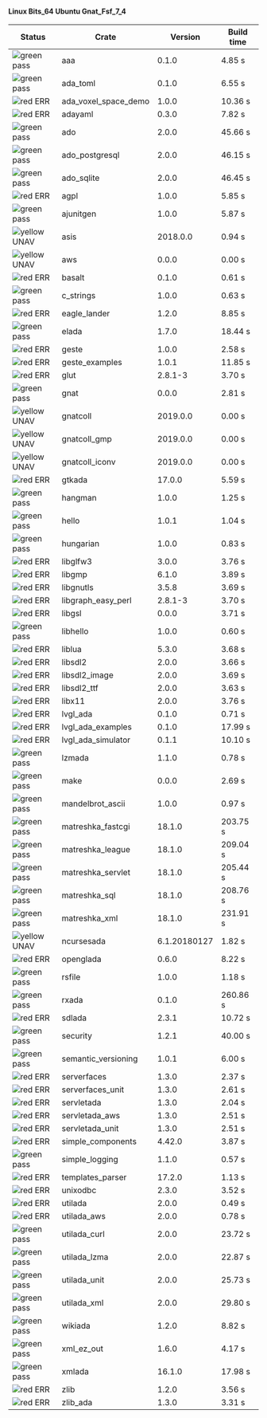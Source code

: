 #### Linux Bits_64 Ubuntu Gnat_Fsf_7_4

| Status | Crate | Version | Build time |
| --- | --- | --- | --- |
|![green](https://placehold.it/8/00aa00/000000?text=+) pass | aaa | 0.1.0 |  4.85 s |
|![green](https://placehold.it/8/00aa00/000000?text=+) pass | ada_toml | 0.1.0 |  6.55 s |
|![red](https://placehold.it/8/ff0000/000000?text=+) ERR  | ada_voxel_space_demo | 1.0.0 |  10.36 s |
|![red](https://placehold.it/8/ff0000/000000?text=+) ERR  | adayaml | 0.3.0 |  7.82 s |
|![green](https://placehold.it/8/00aa00/000000?text=+) pass | ado | 2.0.0 |  45.66 s |
|![green](https://placehold.it/8/00aa00/000000?text=+) pass | ado_postgresql | 2.0.0 |  46.15 s |
|![green](https://placehold.it/8/00aa00/000000?text=+) pass | ado_sqlite | 2.0.0 |  46.45 s |
|![red](https://placehold.it/8/ff0000/000000?text=+) ERR  | agpl | 1.0.0 |  5.85 s |
|![green](https://placehold.it/8/00aa00/000000?text=+) pass | ajunitgen | 1.0.0 |  5.87 s |
|![yellow](https://placehold.it/8/ffbb00/000000?text=+) UNAV | asis | 2018.0.0 |  0.94 s |
|![yellow](https://placehold.it/8/ffbb00/000000?text=+) UNAV | aws | 0.0.0 |  0.00 s |
|![red](https://placehold.it/8/ff0000/000000?text=+) ERR  | basalt | 0.1.0 |  0.61 s |
|![green](https://placehold.it/8/00aa00/000000?text=+) pass | c_strings | 1.0.0 |  0.63 s |
|![red](https://placehold.it/8/ff0000/000000?text=+) ERR  | eagle_lander | 1.2.0 |  8.85 s |
|![green](https://placehold.it/8/00aa00/000000?text=+) pass | elada | 1.7.0 |  18.44 s |
|![red](https://placehold.it/8/ff0000/000000?text=+) ERR  | geste | 1.0.0 |  2.58 s |
|![red](https://placehold.it/8/ff0000/000000?text=+) ERR  | geste_examples | 1.0.1 |  11.85 s |
|![red](https://placehold.it/8/ff0000/000000?text=+) ERR  | glut | 2.8.1-3 |  3.70 s |
|![green](https://placehold.it/8/00aa00/000000?text=+) pass | gnat | 0.0.0 |  2.81 s |
|![yellow](https://placehold.it/8/ffbb00/000000?text=+) UNAV | gnatcoll | 2019.0.0 |  0.00 s |
|![yellow](https://placehold.it/8/ffbb00/000000?text=+) UNAV | gnatcoll_gmp | 2019.0.0 |  0.00 s |
|![yellow](https://placehold.it/8/ffbb00/000000?text=+) UNAV | gnatcoll_iconv | 2019.0.0 |  0.00 s |
|![red](https://placehold.it/8/ff0000/000000?text=+) ERR  | gtkada | 17.0.0 |  5.59 s |
|![green](https://placehold.it/8/00aa00/000000?text=+) pass | hangman | 1.0.0 |  1.25 s |
|![green](https://placehold.it/8/00aa00/000000?text=+) pass | hello | 1.0.1 |  1.04 s |
|![green](https://placehold.it/8/00aa00/000000?text=+) pass | hungarian | 1.0.0 |  0.83 s |
|![red](https://placehold.it/8/ff0000/000000?text=+) ERR  | libglfw3 | 3.0.0 |  3.76 s |
|![red](https://placehold.it/8/ff0000/000000?text=+) ERR  | libgmp | 6.1.0 |  3.89 s |
|![red](https://placehold.it/8/ff0000/000000?text=+) ERR  | libgnutls | 3.5.8 |  3.69 s |
|![red](https://placehold.it/8/ff0000/000000?text=+) ERR  | libgraph_easy_perl | 2.8.1-3 |  3.70 s |
|![red](https://placehold.it/8/ff0000/000000?text=+) ERR  | libgsl | 0.0.0 |  3.71 s |
|![green](https://placehold.it/8/00aa00/000000?text=+) pass | libhello | 1.0.0 |  0.60 s |
|![red](https://placehold.it/8/ff0000/000000?text=+) ERR  | liblua | 5.3.0 |  3.68 s |
|![red](https://placehold.it/8/ff0000/000000?text=+) ERR  | libsdl2 | 2.0.0 |  3.66 s |
|![red](https://placehold.it/8/ff0000/000000?text=+) ERR  | libsdl2_image | 2.0.0 |  3.69 s |
|![red](https://placehold.it/8/ff0000/000000?text=+) ERR  | libsdl2_ttf | 2.0.0 |  3.63 s |
|![red](https://placehold.it/8/ff0000/000000?text=+) ERR  | libx11 | 2.0.0 |  3.76 s |
|![red](https://placehold.it/8/ff0000/000000?text=+) ERR  | lvgl_ada | 0.1.0 |  0.71 s |
|![red](https://placehold.it/8/ff0000/000000?text=+) ERR  | lvgl_ada_examples | 0.1.0 |  17.99 s |
|![red](https://placehold.it/8/ff0000/000000?text=+) ERR  | lvgl_ada_simulator | 0.1.1 |  10.10 s |
|![green](https://placehold.it/8/00aa00/000000?text=+) pass | lzmada | 1.1.0 |  0.78 s |
|![green](https://placehold.it/8/00aa00/000000?text=+) pass | make | 0.0.0 |  2.69 s |
|![green](https://placehold.it/8/00aa00/000000?text=+) pass | mandelbrot_ascii | 1.0.0 |  0.97 s |
|![green](https://placehold.it/8/00aa00/000000?text=+) pass | matreshka_fastcgi | 18.1.0 |  203.75 s |
|![green](https://placehold.it/8/00aa00/000000?text=+) pass | matreshka_league | 18.1.0 |  209.04 s |
|![green](https://placehold.it/8/00aa00/000000?text=+) pass | matreshka_servlet | 18.1.0 |  205.44 s |
|![green](https://placehold.it/8/00aa00/000000?text=+) pass | matreshka_sql | 18.1.0 |  208.76 s |
|![green](https://placehold.it/8/00aa00/000000?text=+) pass | matreshka_xml | 18.1.0 |  231.91 s |
|![yellow](https://placehold.it/8/ffbb00/000000?text=+) UNAV | ncursesada | 6.1.20180127 |  1.82 s |
|![red](https://placehold.it/8/ff0000/000000?text=+) ERR  | openglada | 0.6.0 |  8.22 s |
|![green](https://placehold.it/8/00aa00/000000?text=+) pass | rsfile | 1.0.0 |  1.18 s |
|![green](https://placehold.it/8/00aa00/000000?text=+) pass | rxada | 0.1.0 |  260.86 s |
|![red](https://placehold.it/8/ff0000/000000?text=+) ERR  | sdlada | 2.3.1 |  10.72 s |
|![green](https://placehold.it/8/00aa00/000000?text=+) pass | security | 1.2.1 |  40.00 s |
|![green](https://placehold.it/8/00aa00/000000?text=+) pass | semantic_versioning | 1.0.1 |  6.00 s |
|![red](https://placehold.it/8/ff0000/000000?text=+) ERR  | serverfaces | 1.3.0 |  2.37 s |
|![red](https://placehold.it/8/ff0000/000000?text=+) ERR  | serverfaces_unit | 1.3.0 |  2.61 s |
|![red](https://placehold.it/8/ff0000/000000?text=+) ERR  | servletada | 1.3.0 |  2.04 s |
|![red](https://placehold.it/8/ff0000/000000?text=+) ERR  | servletada_aws | 1.3.0 |  2.51 s |
|![red](https://placehold.it/8/ff0000/000000?text=+) ERR  | servletada_unit | 1.3.0 |  2.51 s |
|![red](https://placehold.it/8/ff0000/000000?text=+) ERR  | simple_components | 4.42.0 |  3.87 s |
|![green](https://placehold.it/8/00aa00/000000?text=+) pass | simple_logging | 1.1.0 |  0.57 s |
|![red](https://placehold.it/8/ff0000/000000?text=+) ERR  | templates_parser | 17.2.0 |  1.13 s |
|![red](https://placehold.it/8/ff0000/000000?text=+) ERR  | unixodbc | 2.3.0 |  3.52 s |
|![red](https://placehold.it/8/ff0000/000000?text=+) ERR  | utilada | 2.0.0 |  0.49 s |
|![red](https://placehold.it/8/ff0000/000000?text=+) ERR  | utilada_aws | 2.0.0 |  0.78 s |
|![green](https://placehold.it/8/00aa00/000000?text=+) pass | utilada_curl | 2.0.0 |  23.72 s |
|![green](https://placehold.it/8/00aa00/000000?text=+) pass | utilada_lzma | 2.0.0 |  22.87 s |
|![green](https://placehold.it/8/00aa00/000000?text=+) pass | utilada_unit | 2.0.0 |  25.73 s |
|![green](https://placehold.it/8/00aa00/000000?text=+) pass | utilada_xml | 2.0.0 |  29.80 s |
|![green](https://placehold.it/8/00aa00/000000?text=+) pass | wikiada | 1.2.0 |  8.82 s |
|![green](https://placehold.it/8/00aa00/000000?text=+) pass | xml_ez_out | 1.6.0 |  4.17 s |
|![green](https://placehold.it/8/00aa00/000000?text=+) pass | xmlada | 16.1.0 |  17.98 s |
|![red](https://placehold.it/8/ff0000/000000?text=+) ERR  | zlib | 1.2.0 |  3.56 s |
|![red](https://placehold.it/8/ff0000/000000?text=+) ERR  | zlib_ada | 1.3.0 |  3.31 s |
